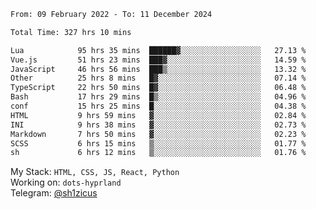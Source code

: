 <!--START_SECTION:waka-->

```txt
From: 09 February 2022 - To: 11 December 2024

Total Time: 327 hrs 10 mins

Lua            95 hrs 35 mins  ██████▓░░░░░░░░░░░░░░░░░░   27.13 %
Vue.js         51 hrs 23 mins  ███▓░░░░░░░░░░░░░░░░░░░░░   14.59 %
JavaScript     46 hrs 56 mins  ███▒░░░░░░░░░░░░░░░░░░░░░   13.32 %
Other          25 hrs 8 mins   █▓░░░░░░░░░░░░░░░░░░░░░░░   07.14 %
TypeScript     22 hrs 50 mins  █▓░░░░░░░░░░░░░░░░░░░░░░░   06.48 %
Bash           17 hrs 29 mins  █▒░░░░░░░░░░░░░░░░░░░░░░░   04.96 %
conf           15 hrs 25 mins  █░░░░░░░░░░░░░░░░░░░░░░░░   04.38 %
HTML           9 hrs 59 mins   ▓░░░░░░░░░░░░░░░░░░░░░░░░   02.84 %
INI            9 hrs 38 mins   ▓░░░░░░░░░░░░░░░░░░░░░░░░   02.73 %
Markdown       7 hrs 50 mins   ▓░░░░░░░░░░░░░░░░░░░░░░░░   02.23 %
SCSS           6 hrs 15 mins   ▒░░░░░░░░░░░░░░░░░░░░░░░░   01.77 %
sh             6 hrs 12 mins   ▒░░░░░░░░░░░░░░░░░░░░░░░░   01.76 %
```

<!--END_SECTION:waka-->
My Stack: `HTML, CSS, JS, React, Python` <br>
Working on: `dots-hyprland` <br>
Telegram: [@sh1zicus](https://t.me/sh1zicus) 

